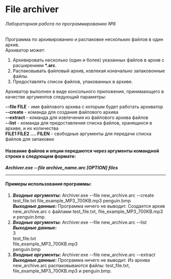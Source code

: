 # File archiver
###### Лабораторная работа по программированию №6

Программа по архивированию и распаковке нескольких файлов в один архив.  
Архиватор может:
1. Архивировать несколько (один и более) указанных файлов в архив с
расширением __*.arc__.
2. Распаковывать файловый архив, извлекая изначально запаковонные
файлы.
3. Предоставлять список файлов, упакованных в архиве.

Архиватор выполнен в виде консольного приложения, принимающего в качестве аргументов следующий параметры: 

__--file FILE__ - имя файлового архива с которым будет работать архиватор  
__--create__ - команда для создания файлового архива  
__--extract__ - команда для извлечения из файлового архива файлов  
__--list__ - команда для предоставления списка файлов, хранящихся в архиве, и их количества  
__FILE1 FILE2 .... FILEN__ - свободные аргументы для передачи списка файлов для запаковки  

#### Название файлов и опции передаются через аргументы командной строки в следующем формате:  
___Archiver.exe --file archive_name.arc [OPTION] files___

---
#### Примеры использования программы:
1. ___Входные аргументы:___ Archiver.exe --file new_archive.arc --create test_file.txt file_example_MP3_700KB.mp3 penguin.bmp  
___Выходные данные:___ Программа ничего не выводит. Создается архив new_archive.arc с файлами test_file.txt, file_example_MP3_700KB.mp3 и penguin.bmp.  
2. ___Входные аргументы:___ Archiver.exe --file new_archive.arc --list  
___Выходные данные:___  
3  
test_file.txt  
file_example_MP3_700KB.mp3  
penguin.bmp  
3. ___Входные аргументы:___ Archiver.exe --file new_archive.arc --extract  
___Выходные данные:___ Программа ничего не выводит. Из архива new_archive.arc распаковываются файлы: test_file.txt, file_example_MP3_700KB.mp3 и penguin.bmp.